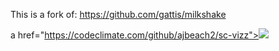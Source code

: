 This is a fork of:
https://github.com/gattis/milkshake

a href="https://codeclimate.com/github/ajbeach2/sc-vizz"><img src="https://codeclimate.com/github/ajbeach2/sc-vizz/badges/gpa.svg" /></a>